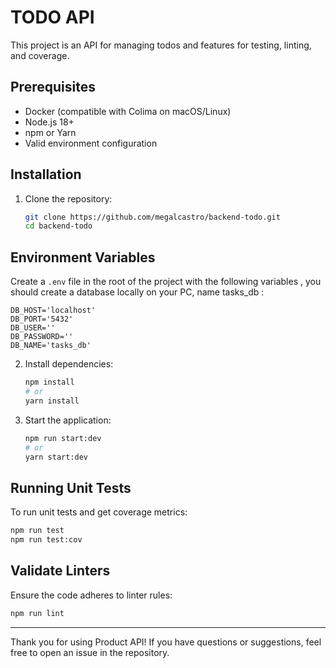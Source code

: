 # TODO API

This project is an API for managing todos  and features for testing, linting, and coverage.

## Prerequisites

- Docker (compatible with Colima on macOS/Linux)
- Node.js 18+
- npm or Yarn
- Valid environment configuration

## Installation

1. Clone the repository:

   ```bash
   git clone https://github.com/megalcastro/backend-todo.git
   cd backend-todo
   ```

## Environment Variables

Create a `.env` file in the root of the project with the following variables , you should create a database locally on your PC, name tasks_db :

```env
DB_HOST='localhost'
DB_PORT='5432'
DB_USER=''
DB_PASSWORD=''
DB_NAME='tasks_db'
```

2. Install dependencies:

   ```bash
   npm install
   # or
   yarn install
   ```


2. Start the application:

   ```bash
   npm run start:dev
   # or
   yarn start:dev
   ```

## Running Unit Tests

To run unit tests and get coverage metrics:

```bash
npm run test
npm run test:cov
```

## Validate Linters

Ensure the code adheres to linter rules:

```bash
npm run lint
```
---

Thank you for using Product API! If you have questions or suggestions, feel free to open an issue in the repository.


